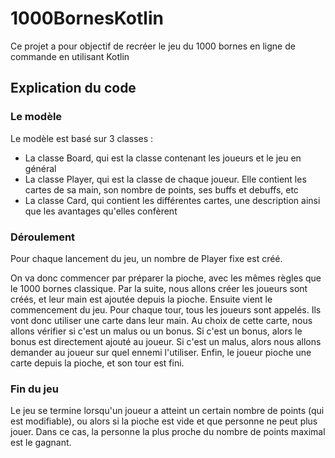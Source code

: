 # 1000BornesKotlin

Ce projet a pour objectif de recréer le jeu du 1000 bornes en ligne de commande en utilisant Kotlin

## Explication du code
### Le modèle
Le modèle est basé sur 3 classes :

* La classe Board, qui est la classe contenant les joueurs et le jeu en général 
* La classe Player, qui est la classe de chaque joueur. Elle contient les cartes de sa main, son nombre de points, ses buffs et debuffs, etc
* La classe Card, qui contient les différentes cartes, une description ainsi que les avantages qu'elles confèrent


### Déroulement
Pour chaque lancement du jeu, un nombre de Player fixe est créé.

On va donc commencer par préparer la pioche, avec les mêmes règles que le 1000 bornes classique.
Par la suite, nous allons créer les joueurs sont créés, et leur main est ajoutée depuis la pioche.
Ensuite vient le commencement du jeu. Pour chaque tour, tous les joueurs sont appelés. Ils vont donc utiliser une carte dans leur main.
Au choix de cette carte, nous allons vérifier si c'est un malus ou un bonus. Si c'est un bonus, alors le bonus est directement ajouté au joueur.
Si c'est un malus, alors nous allons demander au joueur sur quel ennemi l'utiliser.
Enfin, le joueur pioche une carte depuis la pioche, et son tour est fini.

### Fin du jeu
Le jeu se termine lorsqu'un joueur a atteint un certain nombre de points (qui est modifiable), ou alors si la pioche est vide et que personne ne peut plus jouer. Dans ce cas, la personne la plus proche du nombre de points maximal est le gagnant.
